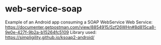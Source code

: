 # web-service-soap

Example of an Android app consuming a SOAP WebService 
Web Service: https://documenter.getpostman.com/view/8854915/Szf26WHn#8d815ca8-9e0e-427f-9b2a-b15264fc5109
Library used: https://simpligility.github.io/ksoap2-android/